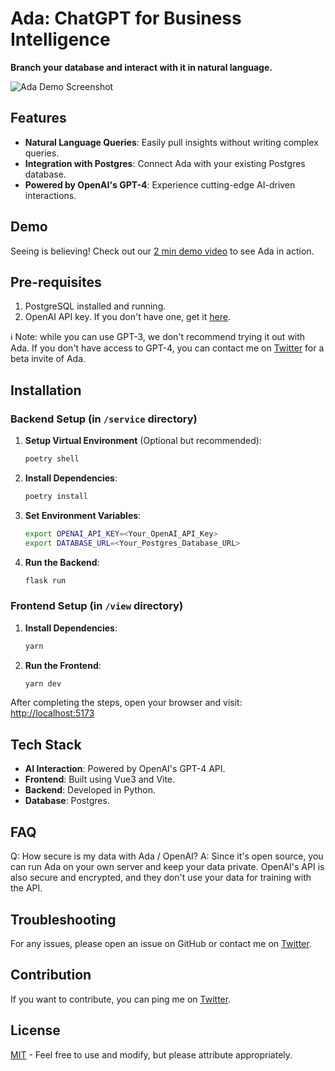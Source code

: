 # Ada: ChatGPT for Business Intelligence

**Branch your database and interact with it in natural language.**

![Ada Demo Screenshot](https://github.com/BenderV/ada/assets/2799516/6b1e457c-477d-4b22-a471-915c5f8ac8b6)

## Features

- **Natural Language Queries**: Easily pull insights without writing complex queries.
- **Integration with Postgres**: Connect Ada with your existing Postgres database.
- **Powered by OpenAI's GPT-4**: Experience cutting-edge AI-driven interactions.

## Demo

Seeing is believing! Check out our [2 min demo video](https://www.youtube.com/watch?v=rh8CWB0ClOc) to see Ada in action.

## Pre-requisites

1. PostgreSQL installed and running.
2. OpenAI API key. If you don't have one, get it [here](https://www.openai.com/).

ℹ️ Note: while you can use GPT-3, we don't recommend trying it out with Ada.
If you don't have access to GPT-4, you can contact me on [Twitter](https://twitter.com/benderville) for a beta invite of Ada.

## Installation

### Backend Setup (in `/service` directory)

1. **Setup Virtual Environment** (Optional but recommended):

   ```bash
   poetry shell
   ```

2. **Install Dependencies**:

   ```bash
   poetry install
   ```

3. **Set Environment Variables**:

   ```bash
   export OPENAI_API_KEY=<Your_OpenAI_API_Key>
   export DATABASE_URL=<Your_Postgres_Database_URL>
   ```

4. **Run the Backend**:
   ```bash
   flask run
   ```

### Frontend Setup (in `/view` directory)

1. **Install Dependencies**:

   ```bash
   yarn
   ```

2. **Run the Frontend**:
   ```bash
   yarn dev
   ```

After completing the steps, open your browser and visit: [http://localhost:5173](http://localhost:5173)

## Tech Stack

- **AI Interaction**: Powered by OpenAI's GPT-4 API.
- **Frontend**: Built using Vue3 and Vite.
- **Backend**: Developed in Python.
- **Database**: Postgres.

## FAQ

Q: How secure is my data with Ada / OpenAI?
A: Since it's open source, you can run Ada on your own server and keep your data private. OpenAI's API is also secure and encrypted, and they don't use your data for training with the API.

## Troubleshooting

For any issues, please open an issue on GitHub or contact me on [Twitter](https://twitter.com/benderville).

## Contribution

If you want to contribute, you can ping me on [Twitter](https://twitter.com/benderville).

## License

[MIT](LICENSE.md) - Feel free to use and modify, but please attribute appropriately.
